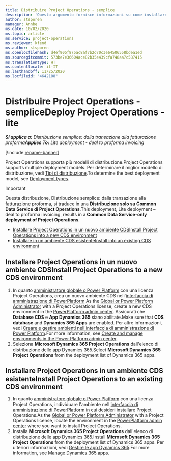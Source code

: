 ```yaml
---
title: Distribuire Project Operations - semplice
description: 'Questo argomento fornisce informazioni su come installare la distribuzione semplice di Project Operations: dalla transazione alla fatturazione proforma.'
author: stsporen
manager: Annbe
ms.date: 10/02/2020
ms.topic: article
ms.service: project-operations
ms.reviewer: kfend
ms.author: stsporen
ms.openlocfilehash: d4ef905f875ac8af7b2d70c3e64506558bdea1ed
ms.sourcegitcommit: 573be7e36604ace82b35e439cfa748aa7c587415
ms.translationtype: HT
ms.contentlocale: it-IT
ms.lasthandoff: 11/25/2020
ms.locfileid: "4642188"
---
```

# <a name="deploy-project-operations---lite"></a><span data-ttu-id="8602e-103">Distribuire Project Operations - semplice</span><span class="sxs-lookup"><span data-stu-id="8602e-103">Deploy Project Operations - lite</span></span>

<span data-ttu-id="8602e-104">_**Si applica a:** Distribuzione semplice: dalla transazione alla fatturazione proforma_</span><span class="sxs-lookup"><span data-stu-id="8602e-104">_**Applies To:** Lite deployment - deal to proforma invoicing_</span></span>

[!include [rename-banner](~/includes/cc-data-platform-banner.md)]

<span data-ttu-id="8602e-105">Project Operations supporta più modelli di distribuzione.</span><span class="sxs-lookup"><span data-stu-id="8602e-105">Project Operations supports multiple deployment models.</span></span> <span data-ttu-id="8602e-106">Per determinare il miglior modello di distribuzione, vedi [Tipi di distribuzione](determine-deployment-type.md).</span><span class="sxs-lookup"><span data-stu-id="8602e-106">To determine the best deployment model, see [Deployment types](determine-deployment-type.md).</span></span>


> [!IMPORTANT]
> <span data-ttu-id="8602e-107">Questa distribuzione, Distribuzione semplice: dalla transazione alla fatturazione proforma, si traduce in una **Distribuzione solo su Common Data Service di Project Operations**.</span><span class="sxs-lookup"><span data-stu-id="8602e-107">This deployment, Lite deployment – deal to proforma invoicing, results in a **Common Data Service-only deployment of Project Operations**.</span></span>

- [<span data-ttu-id="8602e-108">Installare Project Operations in un nuovo ambiente CDS</span><span class="sxs-lookup"><span data-stu-id="8602e-108">Install Project Operations into a new CDS environment</span></span>](#new)
- [<span data-ttu-id="8602e-109">Installare in un ambiente CDS esistente</span><span class="sxs-lookup"><span data-stu-id="8602e-109">Install into an existing CDS environment</span></span>](#existing)



## <a name="install-project-operations-to-a-new-cds-environment"></a><a name="new"></a><span data-ttu-id="8602e-110">Installare Project Operations in un nuovo ambiente CDS</span><span class="sxs-lookup"><span data-stu-id="8602e-110">Install Project Operations to a new CDS environment</span></span>

1. <span data-ttu-id="8602e-111">In quanto [amministratore globale o Power Platform](https://docs.microsoft.com/power-platform/admin/global-service-administrators-can-administer-without-license) con una licenza Project Operations, crea un nuovo ambiente CDS nell'[interfaccia di amministrazione di PowerPlatform](https://admin.powerplatform.com).</span><span class="sxs-lookup"><span data-stu-id="8602e-111">As the [Global or Power Platform Administrator](https://docs.microsoft.com/power-platform/admin/global-service-administrators-can-administer-without-license) with a Project Operations license, create a new CDS environment in the [PowerPlatform admin center](https://admin.powerplatform.com).</span></span> <span data-ttu-id="8602e-112">Assicurati che **Database CDS** e **App Dynamics 365** siano abilitate.</span><span class="sxs-lookup"><span data-stu-id="8602e-112">Make sure that **CDS database** and **Dynamics 365 Apps** are enabled.</span></span> <span data-ttu-id="8602e-113">Per altre informazioni, vedi [Creare e gestire ambienti nell'interfaccia di amministrazione di Power Platform](https://docs.microsoft.com/power-platform/admin/create-environment#create-an-environment-in-the-power-platform-admin-center).</span><span class="sxs-lookup"><span data-stu-id="8602e-113">For more information, see [Create and manage environments in the Power Platform admin center](https://docs.microsoft.com/power-platform/admin/create-environment#create-an-environment-in-the-power-platform-admin-center).</span></span>
2. <span data-ttu-id="8602e-114">Seleziona **Microsoft Dynamics 365 Project Operations** dall'elenco di distribuzione delle app Dynamics 365.</span><span class="sxs-lookup"><span data-stu-id="8602e-114">Select **Microsoft Dynamics 365 Project Operations** from the deployment list of Dynamics 365 apps.</span></span>


## <a name="install-project-operations-to-an-existing-cds-environment"></a><a name="existing"></a><span data-ttu-id="8602e-115">Installare Project Operations in un ambiente CDS esistente</span><span class="sxs-lookup"><span data-stu-id="8602e-115">Install Project Operations to an existing CDS environment</span></span>

1. <span data-ttu-id="8602e-116">In quanto [amministratore globale o Power Platform](https://docs.microsoft.com/power-platform/admin/global-service-administrators-can-administer-without-license) con una licenza Project Operations, individuare l'ambiente nell'[interfaccia di amministrazione di PowerPlatform](https://admin.powerplatform.com) in cui desideri installare Project Operations.</span><span class="sxs-lookup"><span data-stu-id="8602e-116">As the [Global or Power Platform Administrator](https://docs.microsoft.com/power-platform/admin/global-service-administrators-can-administer-without-license) with a Project Operations license, locate the environment in the [PowerPlatform admin center](https://admin.powerplatform.com) where you want to install Project Operations.</span></span>
2. <span data-ttu-id="8602e-117">Installa **Microsoft Dynamics 365 Project Operations** dall'elenco di distribuzione delle app Dynamics 365.</span><span class="sxs-lookup"><span data-stu-id="8602e-117">Install **Microsoft Dynamics 365 Project Operations** from the deployment list of Dynamics 365 apps.</span></span> <span data-ttu-id="8602e-118">Per ulteriori informazioni, vedi [Gestire le app Dynamics 365](https://docs.microsoft.com/power-platform/admin/manage-apps).</span><span class="sxs-lookup"><span data-stu-id="8602e-118">For more information, see [Manage Dynamics 365 apps](https://docs.microsoft.com/power-platform/admin/manage-apps).</span></span>


